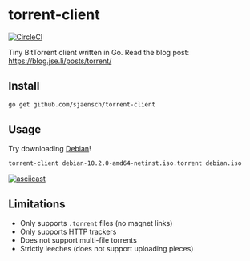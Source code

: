 # torrent-client

[![CircleCI](https://circleci.com/gh/sjaensch/torrent-client.svg?style=shield)](https://circleci.com/gh/sjaensch/torrent-client)

Tiny BitTorrent client written in Go. Read the blog post: https://blog.jse.li/posts/torrent/

## Install

```sh
go get github.com/sjaensch/torrent-client
```

## Usage
Try downloading [Debian](https://cdimage.debian.org/debian-cd/current/amd64/bt-cd/#indexlist)!

```sh
torrent-client debian-10.2.0-amd64-netinst.iso.torrent debian.iso
```

[![asciicast](https://asciinema.org/a/xqRSB0Jec8RN91Zt89rbb9PcL.svg)](https://asciinema.org/a/xqRSB0Jec8RN91Zt89rbb9PcL)


## Limitations
* Only supports `.torrent` files (no magnet links)
* Only supports HTTP trackers
* Does not support multi-file torrents
* Strictly leeches (does not support uploading pieces)
